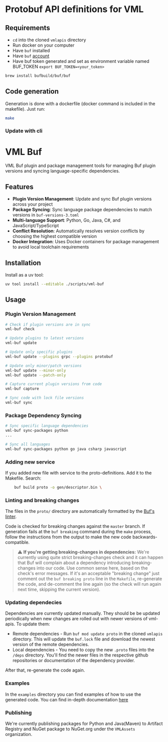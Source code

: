 # Protobuf API definitions for VML

## Requirements

- `cd` into the cloned `vmlapis` directory
- Run docker on your computer
- Have `buf` installed
- Have `buf` [account](https://buf.build/signup)
- Have buf token generated and set as environment variable named BUF_TOKEN `export BUF_TOKEN=<your_token>`

```bash
brew install bufbuild/buf/buf
```

## Code generation

Generation is done with a dockerfile (docker command is included in the makefile). Just run:

```bash
make
```
### Update with cli 
# VML Buf

VML Buf plugin and package management tools for managing Buf plugin versions and syncing language-specific dependencies.

## Features

- **Plugin Version Management**: Update and sync Buf plugin versions across your project
- **Package Syncing**: Sync language package dependencies to match versions in `buf-versions-3.toml`
- **Multi-language Support**: Python, Go, Java, C#, and JavaScript/TypeScript
- **Conflict Resolution**: Automatically resolves version conflicts by choosing the highest compatible version
- **Docker Integration**: Uses Docker containers for package management to avoid local toolchain requirements

## Installation

Install as a uv tool:

```bash
uv tool install --editable ./scripts/vml-buf 
```

## Usage

### Plugin Version Management

```bash
# Check if plugin versions are in sync
vml-buf check

# Update plugins to latest versions  
vml-buf update

# Update only specific plugins
vml-buf update --plugins grpc --plugins protobuf

# Update only minor/patch versions
vml-buf update --minor-only
vml-buf update --patch-only

# Capture current plugin versions from code
vml-buf capture

# Sync code with lock file versions
vml-buf sync
```

### Package Dependency Syncing

```bash
# Sync specific language dependencies
vml-buf sync-packages python
...

# Sync all languages
vml-buf sync-packages python go java csharp javascript

```
### Adding new service

If you added new file with service to the proto-definitions. Add it to the Makefile.
Search:
```bash
	buf build proto -o gen/descriptor.bin \
```

### Linting and breaking changes

The files in the `proto/` directory are automatically formatted by the [Buf's linter](https://docs.buf.build/lint/overview).

Code is checked for breaking changes against the `master` branch. If generation fails at the `buf breaking` command during the `make` process, follow the instructions from the output to make the new code backwards-compatible.

> :warning: **If you're getting breaking-changes in dependencies:** We're currently using quite strict breaking-changes check and it can happen that Buf will complain about a dependency introducing breaking-changes into our code. Use common sense here, based on the check's error messages. If it's an acceptable "breaking change" just comment out the `buf breaking proto` line in the `Makefile`, re-generate the code, and de-comment the line again (so the check will run again next time, skipping the current version).

### Updating dependecies

Dependencies are currently updated manually. They should be be updated periodically when new changes are rolled out with newer versions of vml-apis. To update them:

- Remote dependencies - Run `buf mod update proto` in the cloned `vmlapis` directory. This will update the `buf.lock` file and download the newest version of the remote dependencies.
- Local dependencies - You need to copy the new `.proto` files into the `/deps` directory. You'll find the newer files in the respective github repositories or documentation of the dependency provider.

After that, re-generate the code again.

### Examples
In the `examples` directory you can find examples of how to use the generated code. You can find in-depth documentation [here](http://docs.vml.visma.ai/)

### Publishing
We're currently publishing packages for Python and Java(Maven) to Artifact Registry and NuGet package to NuGet.org under the `VMLAssets` organization.

